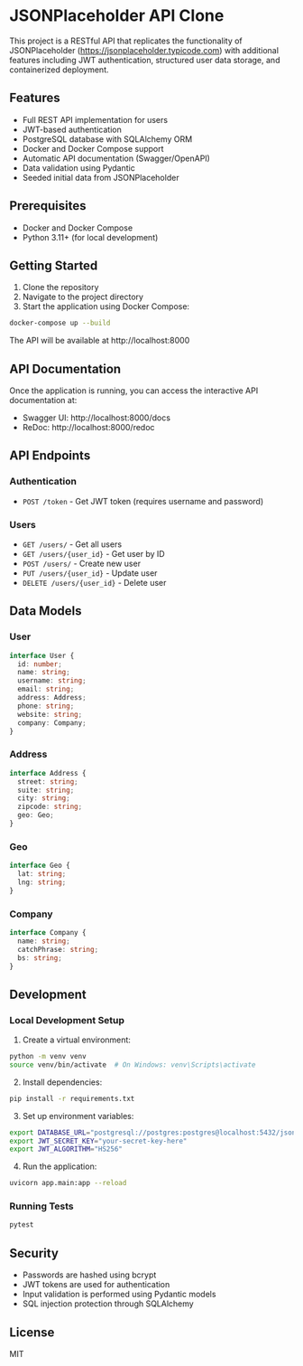 # JSONPlaceholder API Clone

This project is a RESTful API that replicates the functionality of JSONPlaceholder (https://jsonplaceholder.typicode.com) with additional features including JWT authentication, structured user data storage, and containerized deployment.

## Features

- Full REST API implementation for users
- JWT-based authentication
- PostgreSQL database with SQLAlchemy ORM
- Docker and Docker Compose support
- Automatic API documentation (Swagger/OpenAPI)
- Data validation using Pydantic
- Seeded initial data from JSONPlaceholder

## Prerequisites

- Docker and Docker Compose
- Python 3.11+ (for local development)

## Getting Started

1. Clone the repository
2. Navigate to the project directory
3. Start the application using Docker Compose:

```bash
docker-compose up --build
```

The API will be available at http://localhost:8000

## API Documentation

Once the application is running, you can access the interactive API documentation at:
- Swagger UI: http://localhost:8000/docs
- ReDoc: http://localhost:8000/redoc

## API Endpoints

### Authentication

- `POST /token` - Get JWT token (requires username and password)

### Users

- `GET /users/` - Get all users
- `GET /users/{user_id}` - Get user by ID
- `POST /users/` - Create new user
- `PUT /users/{user_id}` - Update user
- `DELETE /users/{user_id}` - Delete user

## Data Models

### User

```typescript
interface User {
  id: number;
  name: string;
  username: string;
  email: string;
  address: Address;
  phone: string;
  website: string;
  company: Company;
}
```

### Address

```typescript
interface Address {
  street: string;
  suite: string;
  city: string;
  zipcode: string;
  geo: Geo;
}
```

### Geo

```typescript
interface Geo {
  lat: string;
  lng: string;
}
```

### Company

```typescript
interface Company {
  name: string;
  catchPhrase: string;
  bs: string;
}
```

## Development

### Local Development Setup

1. Create a virtual environment:
```bash
python -m venv venv
source venv/bin/activate  # On Windows: venv\Scripts\activate
```

2. Install dependencies:
```bash
pip install -r requirements.txt
```

3. Set up environment variables:
```bash
export DATABASE_URL="postgresql://postgres:postgres@localhost:5432/jsonplaceholder"
export JWT_SECRET_KEY="your-secret-key-here"
export JWT_ALGORITHM="HS256"
```

4. Run the application:
```bash
uvicorn app.main:app --reload
```

### Running Tests

```bash
pytest
```

## Security

- Passwords are hashed using bcrypt
- JWT tokens are used for authentication
- Input validation is performed using Pydantic models
- SQL injection protection through SQLAlchemy

## License

MIT 